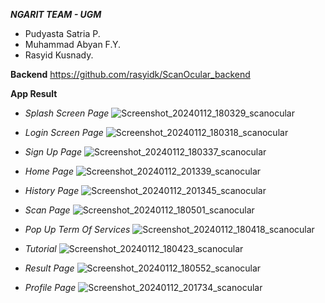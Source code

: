***NGARIT TEAM - UGM***
* Pudyasta Satria P.
* Muhammad Abyan F.Y.
* Rasyid Kusnady.

**Backend**
https://github.com/rasyidk/ScanOcular_backend

**App Result**

* *Splash Screen Page*
  ![Screenshot_20240112_180329_scanocular](https://github.com/rasyidk/scanocular/assets/54275103/f48fcabf-9638-4f83-a93b-fd52fa2a5bc0)

* *Login Screen Page*
  ![Screenshot_20240112_180318_scanocular](https://github.com/rasyidk/scanocular/assets/54275103/28c1db00-9474-4a88-924d-26032b07159a)

* *Sign Up Page*
  ![Screenshot_20240112_180337_scanocular](https://github.com/rasyidk/scanocular/assets/54275103/c406f266-18d3-4b93-9ce3-0d97f629f942)

* *Home Page*
  ![Screenshot_20240112_201339_scanocular](https://github.com/rasyidk/scanocular/assets/54275103/5daa481c-b3c3-465e-9a38-4aa3895ec1fd)

* *History Page*
  ![Screenshot_20240112_201345_scanocular](https://github.com/rasyidk/scanocular/assets/54275103/a6a4dbad-41cb-4427-85f8-ed154cb348bd)

* *Scan Page*
  ![Screenshot_20240112_180501_scanocular](https://github.com/rasyidk/scanocular/assets/54275103/0ab821ba-1719-4c28-a03c-880858569c32)

* *Pop Up Term Of Services*
  ![Screenshot_20240112_180418_scanocular](https://github.com/rasyidk/scanocular/assets/54275103/74e8b260-3409-4619-ab96-08de68fe7d17)

* *Tutorial*
  ![Screenshot_20240112_180423_scanocular](https://github.com/rasyidk/scanocular/assets/54275103/447eec87-ec1b-44af-8fb3-9e497d9c942f)

* *Result Page*
  ![Screenshot_20240112_180552_scanocular](https://github.com/rasyidk/scanocular/assets/54275103/b6734fd1-6e5d-4210-a528-0498a84a445d)

* *Profile Page*
  ![Screenshot_20240112_201734_scanocular](https://github.com/rasyidk/scanocular/assets/54275103/be56423d-0dc6-4983-96f0-36125a3a9292)










 
